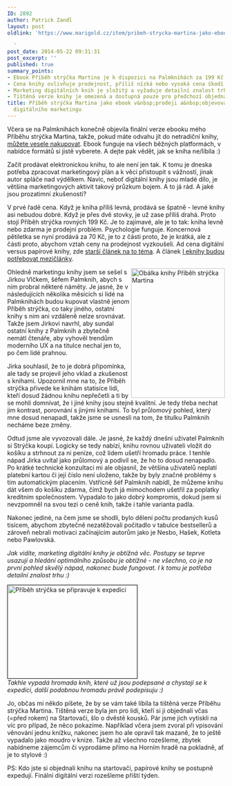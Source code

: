 ```yaml
---
ID: 2892
author: Patrick Zandl
layout: post
oldlink: 'https://www.marigold.cz/item/pribeh-strycka-martina-jako-ebook-v-prodeji-a-objevovani-nastrah-digitalniho-marketingu

  '
post_date: 2014-05-22 09:31:31
post_excerpt: ''
published: true
summary_points:
- Ebook Příběh strýčka Martina je k dispozici na Palmknihách za 199 Kč.
- Cena knihy ovlivňuje prodejnost, příliš nízká nebo vysoká cena škodí.
- Marketing digitálních knih je složitý a vyžaduje detailní znalost trhu.
- Tištěná verze knihy je omezená a dostupná pouze pro předchozí objednávky.
title: Příběh strýčka Martina jako ebook v&nbsp;prodeji a&nbsp;objevování nástrah
  digitálního marketingu
---
```


Včera se na Palmknihách konečně objevila finální verze ebooku mého Příběhu strýčka Martina, takže, pokud máte odvahu jít do netradiční knihy, <a href="https://www.palmknihy.cz/web/kniha/pribeh-strycka-martina-12714.htm">můžete vesele nakupovat</a>. Ebook funguje na všech běžných platformách, v nabídce formátů si jistě vyberete. A dejte pak vědět, jak se kniha ne/líbila :)

Začít prodávat elektronickou knihu, to ale není jen tak. K tomu je dneska potřeba zpracovat marketingový plán a k věci přistoupit s vážností, jinak autor spláče nad výdělkem. Navíc, neboť digitální knihy jsou mladé dílo, je většina marketingových aktivit takový průzkum bojem. A to já rád. A jaké jsou prozatimní zkušenosti?
<!--more-->

V prvé řadě cena. Když je kniha příliš levná, prodává se špatně - levné knihy asi nebudou dobré. Když je přes dvě stovky, je už zase příliš drahá. Proto stojí Příběh strýčka rovných 199 Kč. Je to zajímavé, ale je to tak: kniha levně nebo zdarma je prodejní problém. Psychologie funguje. Koncernová pětiletka se nyní prodává za 70 Kč, je to z části proto, že je krátká, ale z části proto, abychom vztah ceny na prodejnost vyzkoušeli. 
Ad cena digitální versus papírové knihy, zde <a href="http://www.marigold.cz/item/abychom-se-vratili-k-matematice-digitalni-versus-papirove-knihy">starší článek na to téma</a>. A článek <a href="http://www.marigold.cz/item/i-eknihy-budou-potrebovat-meziclanky">I eknihy budou potřebovat mezičlánky</a>.

<a href="http://www.marigold.cz/wp-content/uploads/obalknihy-pribehstryckamartina.jpg"><img src="http://www.marigold.cz/wp-content/uploads/obalknihy-pribehstryckamartina-217x300.jpg" alt="Obálka knihy Příběh strýčka Martina" width="217" height="300" class="alignright size-medium wp-image-2887" align="right" /></a>Ohledně marketingu knihy jsem se sešel s Jirkou Vlčkem, šéfem Palmknih, abych s ním probral některé náměty. Je jasné, že v následujících několika měsících si lidé na Palmknihách budou kupovat vlastně jenom Příběh strýčka, co taky jiného, ostatní knihy s ním ani vzdáleně nelze srovnávat. Takže jsem Jirkovi navrhl, aby sundal ostatní knihy z Palmknih a zbytečně nemátl čtenáře, aby vyhověl trendům moderního UX a na titulce nechal jen to, po čem lidé prahnou. 

Jirka souhlasil, že to je dobrá připomínka, ale tady se projevil jeho vklad a zkušenost s knihami. Upozornil mne na to, že Příběh strýčka přivede ke knihám statisíce lidí, kteří dosud žádnou knihu nepřečetli a ti by se mohli domnívat, že i jiné knihy jsou stejně kvalitní. Je tedy třeba nechat jim kontrast, porovnání s jinými knihami. To byl průlomový pohled, který mne dosud nenapadl, takže jsme se usnesli na tom, že titulku Palmknih necháme beze změny. 

Odtud jsme ale vyvozovali dále. Je jasné, že každý dnešní uživatel Palmknih si Strýčka koupí. Logicky se tedy nabízí, knihu rovnou uživateli vložit do košíku a strhnout za ni peníze, což lidem ušetří hromadu práce. I tenhle nápad Jirka uvítal jako průlomový a podivil se, že ho to dosud nenapadlo. Po krátké technické konzultaci mi ale objasnil, že většina uživatelů neplatí platební kartou či její číslo není uloženo, takže by byly značné problémy s tím automatickým placením. Vstřícně šéf Palmknih nabídl, že můžeme knihu dát všem do košíku zdarma, čímž bych já mimochodem ušetřil za poplatky kreditním společnostem. Vypadalo to jako dobrý kompromis, dokud jsem si nevzpomněl na svou tezi o ceně knih, takže i tahle varianta padla. 

Nakonec jediné, na čem jsme se shodli, bylo dělení počtu prodaných kusů tisícem, abychom zbytečně nezatěžovali počitadlo v tabulce bestsellerů a zároveň nebrali motivaci začínajícím autorům jako je Nesbo, Hašek, Kotleta nebo Pawlovská.

<em>Jak vidíte, marketing digitální knihy je obtížná věc. Postupy se teprve usazují a hledání optimálního způsobu je obtížné - ne všechno, co je na první pohled skvělý nápad, nakonec bude fungovat. I k tomu je potřeba detailní znalost trhu :)</em>

<a href="http://www.marigold.cz/wp-content/uploads/pribehstrycka-kodeslani.jpg"><img src="http://www.marigold.cz/wp-content/uploads/pribehstrycka-kodeslani-300x216.jpg" alt="Příběh strýčka se připravuje k expedici" width="300" height="216" class="aligncenter size-medium wp-image-2895" align="center" border="1" /></a>
<br/><em>Takhle vypadá hromada knih, které už jsou podepsané a chystají se k expedici, další podobnou hromadu právě podepisuju :)</em>

Jo, občas mi někdo píšete, že by se vám také líbila ta tištěná verze Příběhu strýčka Martina. Tištěná verze byla jen pro lidi, kteří si ji objednali včas (=před rokem) na Startovači, šlo o dvěstě kousků. Pár jsme jich vytiskli na víc pro případ, že něco pokazíme. Například včera jsem zvoral při vpisování věnování jednu knížku, nakonec jsem ho ale opravil tak mazaně, že to ještě vypadalo jako moudro v knize. Takže až všechno rozešleme, zbytek nabídneme zájemcům či vyprodáme přímo na Horním hradě na pokladně, ať je to stylové :) 

PS: Kdo jste si objednali knihu na startovači, papírové knihy se postupně expedují. Finální digitální verzi rozešleme příští týden.